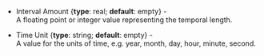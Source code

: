  * <span class="md-element">Interval Amount</span> <i class="fa fa-asterisk required" title="Required"></i> {**type**: real; **default**: empty} - <br>A floating point or integer value representing the temporal length. 
    
  * <span class="md-element">Time Unit</span> <i class="fa fa-asterisk required" title="Required"></i> {**type**: string; **default**: empty} - <br>A value for the units of time, e.g. year, month, day, hour, minute, second. 
